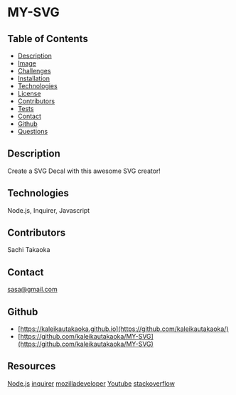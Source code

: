 # MY-SVG
 
 ## Table of Contents
  - [Description](#Description)
  - [Image](#Image)
  - [Challenges](#Challenges)
  - [Installation](#Installation)
  - [Technologies](#Technologies)
  - [License](#License)
  - [Contributors](#Contributors)
  - [Tests](#Tests)
  - [Contact](#Contact)
  - [Github](#github)
  - [Questions](#questions)
  
  ## Description
  Create a SVG Decal with this awesome SVG creator!

  ## Technologies
  Node.js, Inquirer, Javascript

  ## Contributors
  Sachi Takaoka

  ## Contact
  sasa@gmail.com

  ## Github
  - [https://kaleikautakaoka.github.io](https://github.com/kaleikautakaoka/)
  - [https://github.com/kaleikautakaoka/MY-SVG](https://github.com/kaleikautakaoka/MY-SVG)

  ## Resources
[Node.js](https://nodejs.org/en)
[inquirer](https://www.npmjs.com/package/inquirer)
[mozilladeveloper](https://developer.mozilla.org/en-US/docs/Learn)
[Youtube](https://www.youtube.com/)
[stackoverflow](https://stackoverflow.co/teams/?utm_source=adwords&utm_medium=ppc&utm_campaign=kb_teams_search_nb_dsa_targeted_audiences_namer&_bt=658164167919&_bk=&_bm=&_bn=g&gclid=CjwKCAjw-vmkBhBMEiwAlrMeF6t62u2_YPgOhZlqF8IaB6aH_RpLce6VnEaeK-T8AYuyqca1LnhevhoCKTwQAvD_BwE)